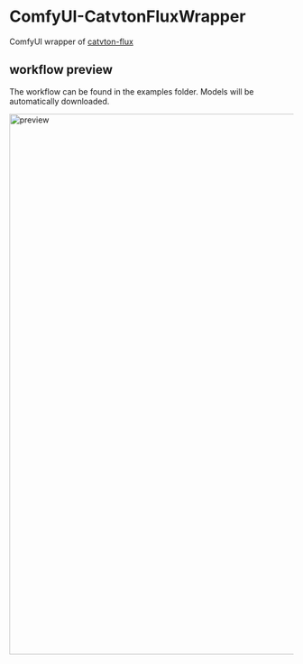 # ComfyUI-CatvtonFluxWrapper
ComfyUI wrapper of [catvton-flux](https://github.com/nftblackmagic/catvton-flux)

## workflow preview

The workflow can be found in the examples folder. Models will be automatically downloaded.

<img width="960" alt="preview" src="https://github.com/user-attachments/assets/5d3cb124-1988-433e-b2fa-0a6102a7ed89">
